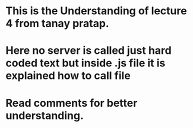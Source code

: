 # This is the Understanding of lecture 4 from tanay pratap.

# Here no server is called just hard coded text but inside .js file it is explained how to call file

# Read comments for better understanding.